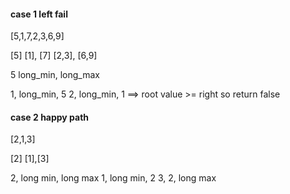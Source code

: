 #### case 1 left fail

[5,1,7,2,3,6,9]

[5]
[1], [7]
[2,3], [6,9]

5 long_min, long_max

1, long_min, 5
2, long_min, 1 ==> root value >= right so return false

#### case 2 happy path

[2,1,3]

[2]
[1],[3]

2, long min, long max
1, long min, 2
3, 2, long max